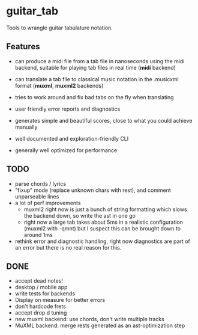 # guitar_tab
Tools to wrangle guitar tabulature notation.

## Features
- can produce a midi file from a tab file in nanoseconds using the midi backend, suitable for playing tab files in real time (**midi** backend)
- can translate a tab file to classical music notation in the .musicxml format (**muxml**, **muxml2** backends)

- tries to work around and fix bad tabs on the fly when translating
- user friendly error reports and diagnostics
- generates simple and beautiful scores, close to what you could achieve manually
- well documented and exploration-friendly CLI
- generally well optimized for performance

## TODO
- parse chords / lyrics
- "fixup" mode (replace unknown chars with rest), and comment unparseable lines
- a lot of perf improvements
    - muxml2 right now is just a bunch of string formatting which slows the backend down, so write the ast in one go
    - right now a large tab takes about 5ms in a realistic configuration (muxml2 with -qmnt) but I suspect this can be brought down to around 1ms
- rethink error and diagnostic handling, right now diagnostics are part of an error but there is no real reason for this.

## DONE
- accept dead notes!
- desktop / mobile app
- write tests for backends
- Display on measure for better errors
- don't hardcode frets
- accept drop d tuning
- new muxml backend: use chords, don't write multiple tracks
- MuXML backend: merge rests generated as an ast-optimization step

